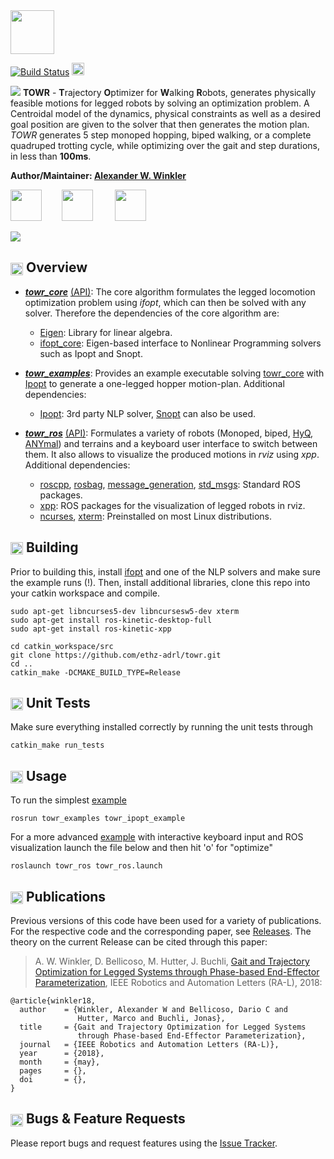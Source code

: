 <img src="https://i.imgur.com/zm2nwF7.png" height="70" />

[![Build Status](http://build.ros.org/buildStatus/icon?job=Ldev__towr__ubuntu_xenial_amd64&build=3)](http://build.ros.org/view/Ldev/job/Ldev__towr__ubuntu_xenial_amd64/3/)
[<img height="20" src="https://i.imgur.com/ZqRckbJ.png"/>](http://docs.ros.org/api/towr_core/html/index.html)

[<img src="https://i.imgur.com/2Rekk4u.png" />](https://awinkler.github.io/publications/mypdfs/18-ral-winkler.pdf "Open RA-L paper")
**TOWR** - **T**rajectory **O**ptimizer for **W**alking **R**obots, generates physically feasible motions for legged robots by solving an optimization problem. A Centroidal model of the dynamics, physical constraints as well as a desired goal position are given to the solver that then generates the motion plan. _TOWR_ generates 5 step monoped hopping, biped walking, or a complete quadruped trotting cycle, while optimizing over the gait and step durations, in less than **100ms**.

**Author/Maintainer: [Alexander W. Winkler](https://awinkler.github.io/ "Go to homepage")**

[<img src="https://i.imgur.com/uCvLs2j.png" height="50" />](http://www.adrl.ethz.ch/doku.php "Agile and Dexterous Robotics Lab")  &nbsp; &nbsp; &nbsp; &nbsp;[<img src="https://i.imgur.com/gYxWH9p.png" height="50" />](http://www.rsl.ethz.ch/ "Robotic Systems Lab")           &nbsp; &nbsp; &nbsp; &nbsp; [<img src="https://i.imgur.com/aGOnNTZ.png" height="50" />](https://www.ethz.ch/en.html "ETH Zurich")       

[<img src="https://i.imgur.com/j8lt5SE.png" />](https://youtu.be/0jE46GqzxMM "Play video on Youtube")


## <img align="center" height="20" src="https://i.imgur.com/fjS3xIe.png"/> Overview

* [**_towr_core_**](towr_core) [(API)](http://docs.ros.org/api/towr_core/html/index.html): The core algorithm formulates the legged locomotion optimization problem using _ifopt_, which can then be solved with any solver. Therefore the dependencies of the core algorithm are:
    * [Eigen]: Library for linear algebra.
    * [ifopt_core]: Eigen-based interface to Nonlinear Programming solvers such as Ipopt and Snopt.
  
* [**_towr_examples_**](towr_examples): Provides an example executable solving [towr_core](towr_core) with [Ipopt] to generate a one-legged hopper motion-plan. Additional dependencies:
    * [Ipopt]: 3rd party NLP solver, [Snopt] can also be used.
  
* [**_towr_ros_**](towr_ros) [(API)](http://docs.ros.org/api/towr_ros/html/index.html): Formulates a variety of robots (Monoped, biped, [HyQ], [ANYmal]) and terrains and a keyboard user interface to switch between them. It also allows to visualize the produced motions in _rviz_ using _xpp_. Additional dependencies:
    * [roscpp], [rosbag], [message_generation], [std_msgs]: Standard ROS packages.
    * [xpp]: ROS packages for the visualization of legged robots in rviz.
    * [ncurses], [xterm]: Preinstalled on most Linux distributions.


## <img align="center" height="20" src="https://i.imgur.com/x1morBF.png"/> Building
Prior to building this, install [ifopt] and one of the NLP solvers and make sure the example runs (!). Then, install additional libraries, clone this repo into your catkin workspace and compile.

    sudo apt-get libncurses5-dev libncursesw5-dev xterm
    sudo apt-get install ros-kinetic-desktop-full
    sudo apt-get install ros-kinetic-xpp
    
    cd catkin_workspace/src
    git clone https://github.com/ethz-adrl/towr.git
    cd ..
    catkin_make -DCMAKE_BUILD_TYPE=Release


## <img align="center" height="20" src="https://i.imgur.com/026nVBV.png"/> Unit Tests
Make sure everything installed correctly by running the unit tests through

    catkin_make run_tests


## <img align="center" height="20" src="https://i.imgur.com/vAYeCzC.png"/> Usage
To run the simplest [example](towr_examples/example.cc)
     
    rosrun towr_examples towr_ipopt_example

For a more advanced [example](towr_ros/src/towr_ros.cc) with interactive keyboard input and ROS visualization
launch the file below and then hit 'o' for "optimize"

    roslaunch towr_ros towr_ros.launch



## <img align="center" height="20" src="https://i.imgur.com/dHQx91Q.png"/> Publications
Previous versions of this code have been used for a variety of publications. For 
the respective code and the corresponding paper, see [Releases](https://github.com/awinkler/towr/releases).
The theory on the current Release can be cited through this paper:

> A. W. Winkler, D. Bellicoso, M. Hutter, J. Buchli, [Gait and Trajectory Optimization for Legged Systems through Phase-based End-Effector Parameterization](https://awinkler.github.io/publications), IEEE Robotics and Automation Letters (RA-L), 2018:

    @article{winkler18,
      author    = {Winkler, Alexander W and Bellicoso, Dario C and 
                   Hutter, Marco and Buchli, Jonas},
      title     = {Gait and Trajectory Optimization for Legged Systems 
                   through Phase-based End-Effector Parameterization},
      journal   = {IEEE Robotics and Automation Letters (RA-L)},
      year      = {2018},
      month     = {may},
      pages     = {},
      doi       = {},
    }

##  <img align="center" height="20" src="https://i.imgur.com/H4NwgMg.png"/> Bugs & Feature Requests

Please report bugs and request features using the [Issue Tracker](https://github.com/ethz-adrl/towr/issues).


[A. W. Winkler]: https://awinkler.github.io/publications.html
[std_msgs]: http://wiki.ros.org/std_msgs
[roscpp]: http://wiki.ros.org/roscpp
[message_generation]: http://wiki.ros.org/message_generation
[rosbag]: http://wiki.ros.org/rosbag 
[HyQ]: https://www.iit.it/research/lines/dynamic-legged-systems
[ANYmal]: http://www.rsl.ethz.ch/robots-media/anymal.html
[ROS]: http://www.ros.org
[xpp]: http://wiki.ros.org/xpp
[ifopt_core]: https://github.com/ethz-adrl/ifopt
[ifopt]: https://github.com/ethz-adrl/ifopt
[Ipopt]: https://projects.coin-or.org/Ipopt
[ncurses]: http://invisible-island.net/ncurses/man/ncurses.3x.html
[xterm]: https://linux.die.net/man/1/xterm
[Snopt]: http://www.sbsi-sol-optimize.com/asp/sol_product_snopt.htm
[rviz]: http://wiki.ros.org/rviz
[catkin tools]: http://catkin-tools.readthedocs.org/
[Eigen]: http://eigen.tuxfamily.org
[Fa2png]: http://fa2png.io/r/font-awesome/link/
